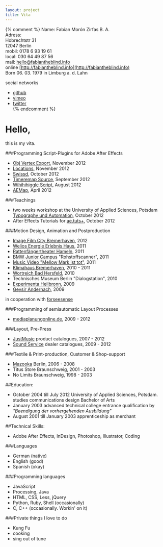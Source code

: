 ```yaml
---
layout: project
title: Vita
---
```

{% comment %}
Name: Fabian Morón Zirfas B. A.  
Adress:  
Hobrechtstr 31  
12047 Berlin  
mobil: 0178 6 93 19 61  
local: 030 64 49 87 56  
mail: <hello@fabiantheblind.info>  
online [http://fabiantheblind.info](http://fabiantheblind.info)  
Born 06. 03. 1979 in Limburg a. d. Lahn  

social networks  

- [github](https://github.com/fabiantheblind)  
- [vimeo](https://vimeo.com/fabiantheblind)  
- [twitter](https://twitter.com/fabiantheblind)  
{% endcomment %}

<div class="hero-unit">
<h1>Hello,</h1>
<p>
this is my vita.
</p>
</div>

###Programming Script-Plugins for Adobe After Effects  

- [Obj Vertex Export](http://aescripts.com/obj-vertex-export/), November 2012  
- [Locations](http://aescripts.com/locations), November 2012  
- [Swissd](http://aescripts.com/swissd/), October 2012  
- [Timeremap Source](http://aescripts.com/timeremap-source), September 2012  
- [Wihihihiggle Script](http://fabiantheblind.github.io/wihihihiggle/), August 2012  
- [AEMap](http://aescripts.com/aemap/), April 2012  

###Teachings  

- two weeks workshop at the University of Applied Sciences, Potsdam [Typography und Automation](http://fabiantheblind.github.com/Typography-And-Automation/), October 2012  
- After Effects Tutorials for [ae.tuts+](http://ae.tutsplus.com/tutorials/motion-graphics/how-to-isolate-and-style-motion-blur-in-your-animation-part-1/), October 2012  

###Motion Design, Animation and Postproduction  
- [Image Film City Bremerhaven](http://www.bremerhaven.de/), 2012  
- [Welios Energie Erlebnis Haus](http://www.welios.at/de/startseite.html), 2011  
- [Rattenfängertheater Hameln](http://www.hameln.de/kultur/kultur/museum/Rattenfaenger-Theater.htm), 2011  
- [BMW Junior Campus](http://www.bmwgroup.com/bmwgroup_prod/d/0_0_www_bmwgroup_com/verantwortung/gesellschaft/soziale_projekte/bildungsprojekte/junior_campus.html) "Rohstoffscanner", 2011  
- [Music Video "Mellow Mark ist tot"](http://www.mellow-mark.de/index.php?seite=video&videoID=101&header=10), 2011  
- [Klimahaus Bremerhaven](http://www.klimahaus-bremerhaven.de), 2010 - 2011  
- [Wortreich Bad Hersfeld](http://www.wortreich-badhersfeld.de), 2010  
- Technisches Museum Berlin "Dialogstation", 2010  
- [Experimenta Heilbronn](http://www.experimenta-heilbronn.de), 2009  
- [Geysir Andernach](http://www.geysir-andernach.de), 2009   

in cooperation with [forseesense](http://forseesense.com)  



###Programming of semiautomatic Layout Processes  

- [mediaplanungonline.de](http://mediaplanungonline.de), 2009 - 2012  

###Layout, Pre-Press  

- [JustMusic](http://www.justmusic.de/de-de) product catalogues, 2007 - 2012  
- [Sound Service](http://www.sound-service.eu) dealer catalogues, 2009 - 2012  

###Textile & Print-production, Customer & Shop-support  

- [Mazooka](http://mazooka.de) Berlin, 2006 - 2008  
- Titus Store Braunschweig, 2001 - 2003   
- No Limits Braunschweig, 1998 - 2003  

##Education:  

- October 2004 till July 2012 University of Applied Sciences, Potsdam. studies communications design Bachelor of Arts  
- January 2003  advanced technical college entrance qualification by _"Beendigung der vorhergehenden Ausbildung"_  
- August 2001 till January 2003  apprenticeship as merchant  

##Technical Skills:  

- Adobe After Effects, InDesign, Photoshop, Illustrator, Coding  

###Languages  
- German (native)  
- English (good)  
- Spanish (okay)  

###Programming languages  

- JavaScript 
- Processing, Java  
- HTML, CSS, Less, jQuery  
- Python, Ruby, Shell (occasionally)  
- C, C++ (occasionally. Workin' on it)  

###Private things I love to do  

- Kung Fu  
- cooking  
- sing out of tune  



